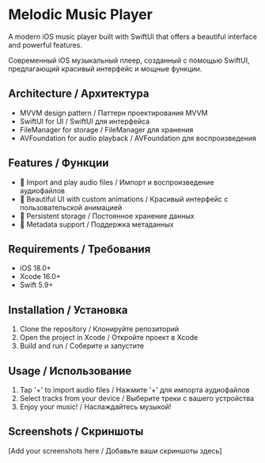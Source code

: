 # Melodic Music Player

A modern iOS music player built with SwiftUI that offers a beautiful interface and powerful features.

Современный iOS музыкальный плеер, созданный с помощью SwiftUI, предлагающий красивый интерфейс и мощные функции.

## Architecture / Архитектура

- MVVM design pattern / Паттерн проектирования MVVM
- SwiftUI for UI / SwiftUI для интерфейса
- FileManager for storage / FileManager для хранения
- AVFoundation for audio playback / AVFoundation для воспроизведения


## Features / Функции

- 🎵 Import and play audio files / Импорт и воспроизведение аудиофайлов
- 🎨 Beautiful UI with custom animations / Красивый интерфейс с пользовательской анимацией
- 💾 Persistent storage / Постоянное хранение данных
- 🎼 Metadata support / Поддержка метаданных

## Requirements / Требования

- iOS 18.0+
- Xcode 16.0+
- Swift 5.9+

## Installation / Установка

1. Clone the repository / Клонируйте репозиторий
2. Open the project in Xcode / Откройте проект в Xcode
3. Build and run / Соберите и запустите

## Usage / Использование

1. Tap '+' to import audio files / Нажмите '+' для импорта аудиофайлов
2. Select tracks from your device / Выберите треки с вашего устройства
3. Enjoy your music! / Наслаждайтесь музыкой!


## Screenshots / Скриншоты

[Add your screenshots here / Добавьте ваши скриншоты здесь]

